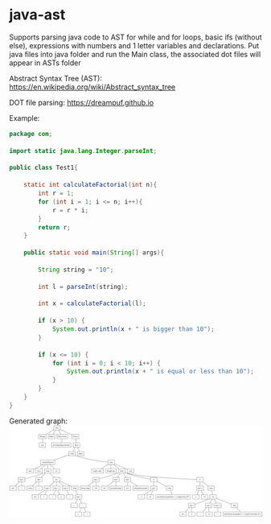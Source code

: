 # java-ast

Supports parsing java code to AST for while and for loops, basic ifs (without else), expressions with numbers and 1 letter variables and declarations. 
Put java files into java folder and run the Main class, the associated dot files will appear in ASTs folder

Abstract Syntax Tree (AST): https://en.wikipedia.org/wiki/Abstract_syntax_tree

DOT file parsing: https://dreampuf.github.io

Example:
```java
package com;

import static java.lang.Integer.parseInt;

public class Test1{

    static int calculateFactorial(int n){
        int r = 1;
        for (int i = 1; i <= n; i++){
            r = r * i;
        }
        return r;
    }

    public static void main(String[] args){

        String string = "10";

        int l = parseInt(string);

        int x = calculateFactorial(l);

        if (x > 10) {
            System.out.println(x + " is bigger than 10");
        }

        if (x <= 10) {
            for (int i = 0; i < 10; i++) {
                System.out.println(x + " is equal or less than 10");
            }
        }
    }
}
```

Generated graph:
![](graphviz/AST_Test1.svg)
